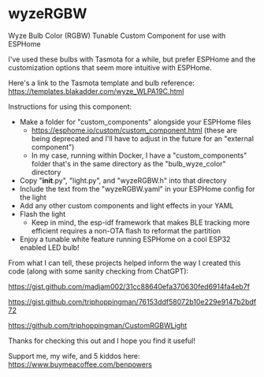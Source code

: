 # wyzeRGBW
Wyze Bulb Color (RGBW) Tunable Custom Component for use with ESPHome

I've used these bulbs with Tasmota for a while, but prefer ESPHome and the customization options that seem more intuitive with ESPHome. 

Here's a link to the Tasmota template and bulb reference: 
https://templates.blakadder.com/wyze_WLPA19C.html

Instructions for using this component:

- Make a folder for "custom_components" alongside your ESPHome files
  - https://esphome.io/custom/custom_component.html (these are being deprecated and I'll have to adjust in the future for an "external component")
  - In my case, running within Docker, I have a "custom_components" folder that's in the same directory as the "bulb_wyze_color" directory
- Copy "__init__.py", "light.py", and "wyzeRGBW.h" into that directory
- Include the text from the "wyzeRGBW.yaml" in your ESPHome config for the light
- Add any other custom components and light effects in your YAML
- Flash the light
  - Keep in mind, the esp-idf framework that makes BLE tracking more efficient requires a non-OTA flash to reformat the partition
- Enjoy a tunable white feature running ESPHome on a cool ESP32 enabled LED bulb!

  
From what I can tell, these projects helped inform the way I created this code (along with some sanity checking from ChatGPT):

https://gist.github.com/madjam002/31cc88640efa370630fed6914fa4eb7f

https://gist.github.com/triphoppingman/76153ddf58072b10e229e9147b2bdf72

https://github.com/triphoppingman/CustomRGBWLight

Thanks for checking this out and I hope you find it useful!


Support me, my wife, and 5 kiddos here:
https://www.buymeacoffee.com/benpowers

